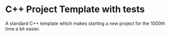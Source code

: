# C++ Project Template with tests

A standard C++ template which makes starting a new project for the 1000th time a bit easier.
